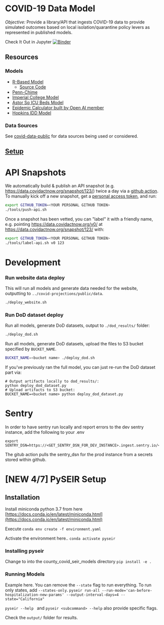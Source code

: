 # COVID-19 Data Model

*Objective:* Provide a library/API that ingests COVID-19 data to provide simulated outcomes based on local isolation/quarantine policy levers as represented in published models.

Check It Out in Jupyter
[![Binder](https://mybinder.org/badge_logo.svg)](https://mybinder.org/v2/gh/covid-projections/covid-data-model/master)


## Resources

### Models

* [R-Based Model](https://alhill.shinyapps.io/COVID19seir/)
  * [Source Code](https://github.com/alsnhll/SEIR_COVID19)
* [Penn-Chime](http://penn-chime.phl.io/)
* [Imperial College Model](https://www.imperial.ac.uk/media/imperial-college/medicine/sph/ide/gida-fellowships/Imperial-College-COVID19-NPI-modelling-16-03-2020.pdf)
* [Astor Sq ICU Beds Model](https://docs.google.com/spreadsheets/d/1DlC5kh9ve-Giv96XTnhCiB6vQAkQCjl5bDSjT68Q0FY/htmlview#)
* [Epidemic Calculator built by Open AI member](https://gabgoh.github.io/COVID/index.html)
* [Hopkins IDD Model](https://github.com/HopkinsIDD/COVIDScenarioPipeline)

### Data Sources
See [covid-data-public](https://github.com/covid-projections/covid-data-public) for data sources being used or considered.


## [Setup](./SETUP.md)

# API Snapshots

We automatically build & publish an API snapshot (e.g. https://data.covidactnow.org/snapshot/123/)
twice a day via a [github action](./.github/workflows/deploy_api.yml).  To manually kick off a new
snapshot, get a
[personal access token](https://help.github.com/en/github/authenticating-to-github/creating-a-personal-access-token-for-the-command-line),
and run:

```bash
export GITHUB_TOKEN=<YOUR PERSONAL GITHUB TOKEN>
./tools/push-api.sh
```

Once a snapshot has been vetted, you can "label" it with a friendly name, e.g. pointing https://data.covidactnow.org/v0/ at https://data.covidactnow.org/snapshot/123/ with:
```bash
export GITHUB_TOKEN=<YOUR PERSONAL GITHUB TOKEN>
./tools/label-api.sh v0 123
```

# Development

### Run website data deploy

This will run all models and generate data needed for the website, outputting to ``../covid-projections/public/data``.
```bash
./deploy_website.sh
```

### Run DoD dataset deploy
Run all models, generate DoD datasets, output to `./dod_results/` folder:
```bash
./deploy_dod.sh
```

Run all models, generate DoD datasets, upload the files to S3 bucket specified by `BUCKET_NAME`.
```bash
BUCKET_NAME=<bucket name> ./deploy_dod.sh
```

If you've previously ran the full model, you can just re-run the DoD dataset part via:
```
# Output artifacts locally to dod_results/:
python deploy_dod_dataset.py
# Upload artifacts to S3 bucket:
BUCKET_NAME=<bucket name> python deploy_dod_dataset.py
```

# Sentry
In order to have sentry run locally and report errors to the dev sentry instance, add the following to your .env
```
export SENTRY_DSN=https://<GET_SENTRY_DSN_FOR_DEV_INSTANCE>.ingest.sentry.io/<DEV_INSTANCE>
```

The gitub action pulls the sentry_dsn for the prod instance from a secrets stored within github. 

# [NEW 4/7] PySEIR Setup

## Installation

Install miniconda python 3.7 from here [https://docs.conda.io/en/latest/miniconda.html](https://docs.conda.io/en/latest/miniconda.html)

Execute
`conda env create -f environment.yaml`

Activate the environment here..
`conda activate pyseir`

### Installing pyseir
Change to into the county_covid_seir_models directory
`pip install -e .`


### Running Models
Example here. You can remove the `--state` flag to run everything. To run only states, add `--states-only`.
`pyseir run-all --run-mode='can-before-hospitalization-new-params' --output-interval-days=4 --state="California"`

`pyseir --help ` and `pyseir <subcommand> --help` also provide specific flags.

Check the `output/` folder for results.
